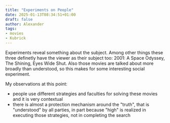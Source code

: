 ```yaml
---
title: "Experiments on People"
date: 2025-01-13T08:34:51+01:00
draft: false
author: Alexander
tags:
- movies
- Kubrick
---
```


Experiments reveal something about the subject.
Among other things these three definetly have the viewer as their subject too: 2001: A Space Odyssey, The Shining, Eyes Wide Shut.
Also those movies are talked about more broadly than understood, so this makes for some interesting social experiment.

My observations at this point:

- people use different strategies and faculties for solving these movies and it is very contextual
- there is almost a protection mechanism around the "truth", that is "understood" by all parties, in part because "high" is realized in executing those strategies, not in completing the search
